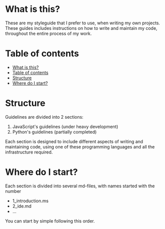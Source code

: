# What is this?

These are my styleguide that I prefer to use, when writing my own projects. These guides includes instructions 
on how to write and maintain my code, throughout the entire process of my work.

# Table of contents

<!-- TOC -->
* [What is this?](#what-is-this)
* [Table of contents](#table-of-contents)
* [Structure](#structure)
* [Where do I start?](#where-do-i-start-)
<!-- TOC -->

# Structure

Guidelines are divided into 2 sections:

1. JavaScript's guidelines (under heavy development)
2. Python's guidelines (partially completed)

Each section is designed to include different aspects of writing and maintaining code, using one of these programming
languages and all the infrastructure required.

# Where do I start? 

Each section is divided into several md-files, with names started with the number

- 1_introduction.ms
- 2_ide.md
- ...

You can start by simple following this order.